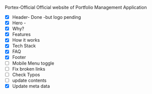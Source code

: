 Portex-Official
Official website of Portfolio Management Application

- [x] Header- Done -but logo pending
- [x] Hero -
- [x] Why?
- [x] Features
- [x] How it works
- [x] Tech Stack
- [x] FAQ
- [x] Footer
- [ ] Mobile Menu toggle
- [ ] Fix broken links
- [ ] Check Typos
- [ ] update contents
- [x] Update meta data 
